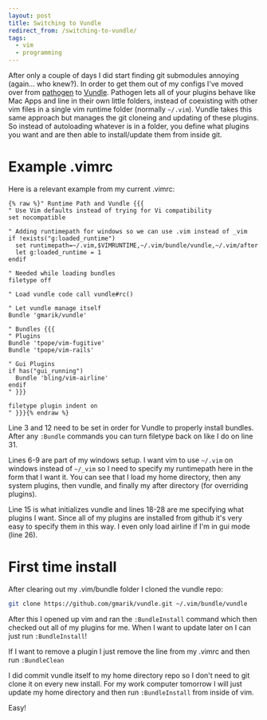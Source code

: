 ```yaml
---
layout: post
title: Switching to Vundle
redirect_from: /switching-to-vundle/
tags:
  - vim
  - programming
---
```


After only a couple of days I did start finding git submodules annoying
(again... who knew?). In order to get them out of my configs I've moved over
from [pathogen](https://github.com/tpope/vim-pathogen "Link:
https://github.com/tpope/vim-pathogen") to
[Vundle](https://github.com/gmarik/Vundle.vim "Link:
https://github.com/gmarik/Vundle.vim").  Pathogen lets all of your plugins
behave like Mac Apps and line in their own little folders, instead of coexisting
with other vim files in a single vim runtime folder (normally `~/.vim`). Vundle
takes this same approach but manages the git cloneing and updating of these
plugins. So instead of autoloading whatever is in a folder, you define what
plugins you want and are then able to install/update them from inside git.

Example .vimrc
==============

Here is a relevant example from my current .vimrc:

``` vim
{% raw %}" Runtime Path and Vundle {{{
" Use Vim defaults instead of trying for Vi compatibility
set nocompatible

" Adding runtimepath for windows so we can use .vim instead of _vim
if !exists("g:loaded_runtime")
  set runtimepath=~/.vim,$VIMRUNTIME,~/.vim/bundle/vundle,~/.vim/after
  let g:loaded_runtime = 1
endif

" Needed while loading bundles
filetype off

" Load vundle code call vundle#rc()

" Let vundle manage itself
Bundle 'gmarik/vundle'

" Bundles {{{
" Plugins
Bundle 'tpope/vim-fugitive'
Bundle 'tpope/vim-rails'

" Gui Plugins
if has("gui_running")
  Bundle 'bling/vim-airline'
endif
" }}}

filetype plugin indent on
" }}}{% endraw %}
```

Line 3 and 12 need to be set in order for Vundle to properly install
bundles. After any `:Bundle` commands you can turn filetype back on like I
do on line 31.

Lines 6-9 are part of my windows setup. I want vim to use `~/.vim` on
windows instead of `~/_vim` so I need to specify my runtimepath here in
the form that I want it. You can see that I load my home directory, then
any system plugins, then vundle, and finally my after directory (for
overriding plugins).

Line 15 is what initializes vundle and lines 18-28 are me specifying
what plugins I want. Since all of my plugins are installed from github
it's very easy to specify them in this way. I even only load airline if
I'm in gui mode (line 26).

First time install
==================

After clearing out my .vim/bundle folder I cloned the vundle repo:

``` bash
git clone https://github.com/gmarik/vundle.git ~/.vim/bundle/vundle
```

After this I opened up vim and ran the `:BundleInstall` command which then
checked out all of my plugins for me. When I want to update later on I can just
run `:BundleInstall`!

If I want to remove a plugin I just remove the line from my .vimrc and
then run `:BundleClean`

I did commit vundle itself to my home directory repo so I don't need to git
clone it on every new install. For my work computer tomorrow I will just update
my home directory and then run `:BundleInstall` from inside of vim.

Easy!
